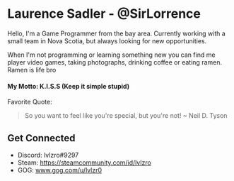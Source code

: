 # Laurence Sadler - @SirLorrence
Hello, I'm a Game Programmer from the bay area. Currently working with a small team in Nova Scotia, but always looking for new opportunities.

When I'm not programming or learning something new you can find me player video games, taking photographs, drinking coffee or eating ramen. Ramen is life bro

#### My Motto: K.I.S.S (Keep it simple stupid)
Favorite Quote: 
>So you want to feel like you're special, but you're not!
> ~ Neil D. Tyson 

## Get Connected
- Discord: lvlzro#9297
- Steam: https://steamcommunity.com/id/lvlzro
- GOG: www.gog.com/u/lvlzr0



<!--
**SirLorrence/SirLorrence** is a ✨ _special_ ✨ repository because its `README.md` (this file) appears on your GitHub profile.

Here are some ideas to get you started:

- 🔭 I’m currently working on ...
- 🌱 I’m currently learning ...
- 👯 I’m looking to collaborate on ...
- 🤔 I’m looking for help with ...
- 💬 Ask me about ...
- 📫 How to reach me: ...
- 😄 Pronouns: ...
- ⚡ Fun fact: ...
-->
